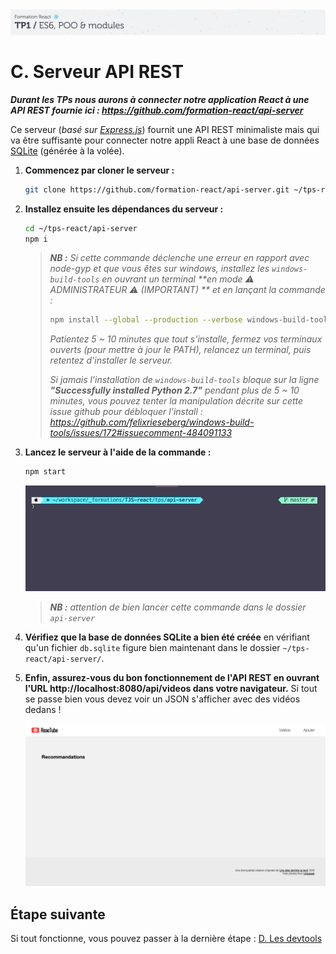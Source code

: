 <img src="images/readme/header-small.jpg" >

# C. Serveur API REST <!-- omit in toc -->

_**Durant les TPs nous aurons à connecter notre application React à une API REST fournie ici : https://github.com/formation-react/api-server**_

Ce serveur (_basé sur [Express.js](http://expressjs.com/)_) fournit une API REST minimaliste mais qui va être suffisante pour connecter notre appli React à une base de données [SQLite](https://sqlite.org/index.html) (générée à la volée).

1. **Commencez par cloner le serveur :**
	```bash
	git clone https://github.com/formation-react/api-server.git ~/tps-react/api-server
	```
2. **Installez ensuite les dépendances du serveur :**
	```bash
	cd ~/tps-react/api-server
	npm i
	```

	> _**NB :** Si cette commande déclenche une erreur en rapport avec node-gyp et que vous êtes sur windows, installez les `windows-build-tools` en ouvrant un terminal **en mode ⚠ ADMINISTRATEUR ⚠ (IMPORTANT) ** et en lançant la commande :_
	> ```bash
	> npm install --global --production --verbose windows-build-tools
	> ```
	>
	> _Patientez 5 ~ 10 minutes que tout s'installe, fermez vos terminaux ouverts (pour mettre à jour le PATH), relancez un terminal, puis retentez d'installer le serveur._
	>
	> _Si jamais l'installation de `windows-build-tools` bloque sur la ligne **"Successfully installed Python 2.7"** pendant plus de 5 ~ 10 minutes, vous pouvez tenter la manipulation décrite sur cette issue github pour débloquer l'install : https://github.com/felixrieseberg/windows-build-tools/issues/172#issuecomment-484091133_

3. **Lancez le serveur à l'aide de la commande :**
	```bash
	npm start
	```

	<img src="images/readme/npm-start.gif" />

	> _**NB :** attention de bien lancer cette commande dans le dossier `api-server`_

4. **Vérifiez que la base de données SQLite a bien été créée** en vérifiant qu'un fichier `db.sqlite` figure bien maintenant dans le dossier `~/tps-react/api-server/`.

5. **Enfin, assurez-vous du bon fonctionnement de l'API REST en ouvrant l'URL http://localhost:8080/api/videos dans votre navigateur.** Si tout se passe bien vous devez voir un JSON s'afficher avec des vidéos dedans !

	<a href="images/screen/screen-01.png"><img src="images/readme/screen-01.png" ></a>

## Étape suivante <!-- omit in toc -->
Si tout fonctionne, vous pouvez passer à la dernière étape : [D. Les devtools](D-devtools.md)